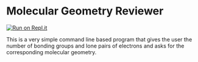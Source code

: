 # Molecular Geometry Reviewer
[![Run on Repl.it](https://repl.it/badge/github/RazeenHossain/Molecular-Geometry-Reviewer)](https://repl.it/github/RazeenHossain/Molecular-Geometry-Reviewer)

This is a very simple command line based program that gives the user the number of bonding groups and lone pairs of electrons and asks for the corresponding molecular geometry.
